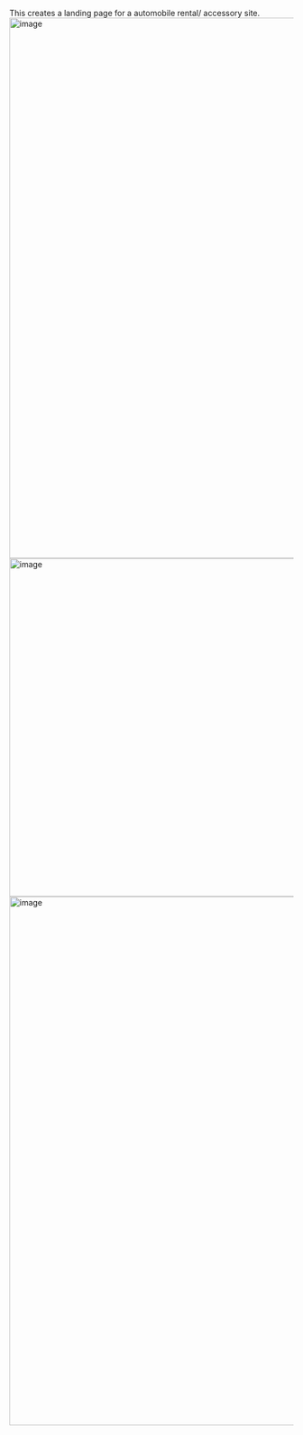This creates a landing page for a automobile rental/ accessory site.
<img width="959" alt="image" src="https://github.com/sreeks777/OCTANET_DECEMBER/assets/149175348/c070d2b7-30ad-44fb-a879-df84ad823cdd">
<img width="600" alt="image" src="https://github.com/sreeks777/OCTANET_DECEMBER/assets/149175348/e982df18-ca60-4e74-a69e-352042826989">
<img width="938" alt="image" src="https://github.com/sreeks777/OCTANET_DECEMBER/assets/149175348/3927f5df-aa56-4ba8-bd2a-21bf585e66f2">



